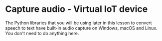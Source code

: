 # Capture audio - Virtual IoT device

The Python libraries that you will be using later in this lesson to convert speech to text have built-in audio capture on Windows, macOS and Linux. You don't need to do anything here.
